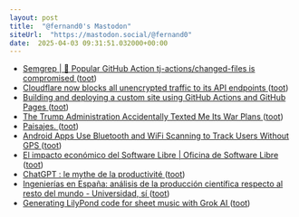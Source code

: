 ```yaml
---
layout: post
title:  "@fernand0's Mastodon"
siteUrl:  "https://mastodon.social/@fernand0"
date:  2025-04-03 09:31:51.032000+00:00
---
```

*  [Semgrep \| 🚨 Popular GitHub Action tj-actions/changed-files is compromised ](https://semgrep.dev/blog/2025/popular-github-action-tj-actionschanged-files-is-compromised) ([toot](https://mastodon.social/@fernand0/114273334790105832))
*  [Cloudflare now blocks all unencrypted traffic to its API endpoints ](https://www.bleepingcomputer.com/news/security/cloudflare-now-blocks-all-unencrypted-traffic-to-its-api-endpoints) ([toot](https://mastodon.social/@fernand0/114273010093754725))
*  [Building and deploying a custom site using GitHub Actions and GitHub Pages ](https://til.simonwillison.net/github-actions/github-page) ([toot](https://mastodon.social/@fernand0/114271342739145579))
*  [The Trump Administration Accidentally Texted Me Its War Plans ](https://www.theatlantic.com/politics/archive/2025/03/trump-administration-accidentally-texted-me-its-war-plans/682151) ([toot](https://mastodon.social/@fernand0/114269605960755106))
*  [Paisajes. ](https://avecesunafoto.wordpress.com/2025/04/01/paisajes) ([toot](https://mastodon.social/@fernand0/114269237957184265))
*  [Android Apps Use Bluetooth and WiFi Scanning to Track Users Without GPS ](https://cyberinsider.com/android-apps-use-bluetooth-and-wifi-scanning-to-track-users-without-gps) ([toot](https://mastodon.social/@fernand0/114269230838434348))
*  [El impacto económico del Software Libre \| Oficina de Software Libre ](https://osl.ugr.es/2025/03/24/el-valor-del-software-libre) ([toot](https://mastodon.social/@fernand0/114269010739919415))
*  [ChatGPT : le mythe de la productivité ](https://danslesalgorithmes.net/2024/09/17/chatgpt-le-mythe-de-la-productivite) ([toot](https://mastodon.social/@fernand0/114268764054648983))
*  [Ingenierías en España: análisis de la producción científica respecto al resto del mundo - Universidad, sí ](https://www.universidadsi.es/ingenierias-en-espana-analisis-de-la-produccion-cientifica-respecto-al-resto-del-mundo) ([toot](https://mastodon.social/@fernand0/114268551190346262))
*  [Generating LilyPond code for sheet music with Grok AI ](https://www.johndcook.com/blog/2025/03/16/grokking-james-bond) ([toot](https://mastodon.social/@fernand0/114268341991134025))
